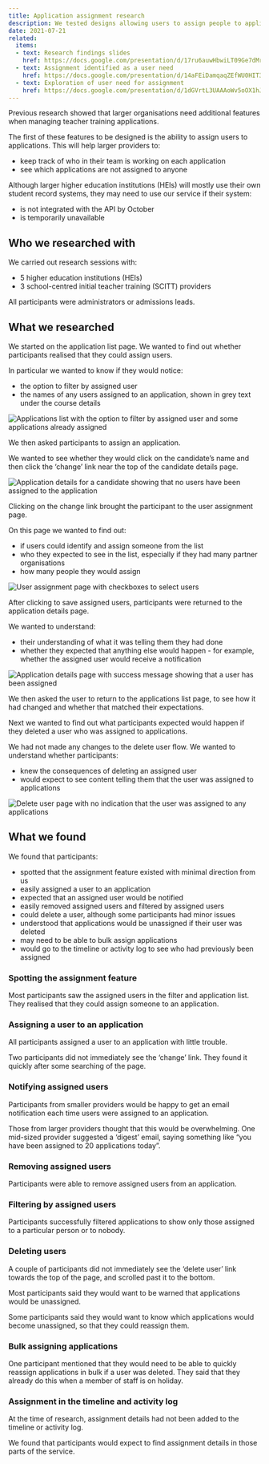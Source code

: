 ```yaml
---
title: Application assignment research
description: We tested designs allowing users to assign people to applications and find out who had been assigned 
date: 2021-07-21
related:
  items:
  - text: Research findings slides
    href: https://docs.google.com/presentation/d/17ru6auwHbwiLT09Ge7dMrSUGEJ2jqHAxKsPisbjp4f0/edit#slide=id.p3
  - text: Assignment identified as a user need
    href: https://docs.google.com/presentation/d/14aFEiDamqaqZEfWU0HIT3LxAflxFIgM1q0SjeKLMZXc/edit#slide=id.g79b42ec7b3_1_30
  - text: Exploration of user need for assignment 
    href: https://docs.google.com/presentation/d/1dGVrtL3UAAAoWv5oOX1hJy-Si4dloB6t80sJkKwYhtI/edit#slide=id.gc81c0e234a_0_37
---
```


Previous research showed that larger organisations need additional features when managing teacher training applications. 

The first of these features to be designed is the ability to assign users to applications. This will help larger providers to: 

- keep track of who in their team is working on each application
- see which applications are not assigned to anyone

Although larger higher education institutions (HEIs) will mostly use their own student record systems, they may need to use our service if their system:

- is not integrated with the API by October
- is temporarily unavailable

## Who we researched with

We carried out research sessions with:

- 5 higher education institutions (HEIs)
- 3 school-centred initial teacher training (SCITT) providers

All participants were administrators or admissions leads.

## What we researched

We started on the application list page. We wanted to find out whether participants realised that they could assign users. 

In particular we wanted to know if they would notice:

- the option to filter by assigned user
- the names of any users assigned to an application, shown in grey text under the course details

![Applications list with the option to filter by assigned user and some applications already assigned](application-list.png)

We then asked participants to assign an application. 

We wanted to see whether they would click on the candidate’s name and then click the ‘change’ link near the top of the candidate details page.

![Application details for a candidate showing that no users have been assigned to the application](application-details.png)

Clicking on the change link brought the participant to the user assignment page.

On this page we wanted to find out:

- if users could identify and assign someone from the list 
- who they expected to see in the list, especially if they had many partner organisations
- how many people they would assign

![User assignment page with checkboxes to select users](user-assignment.png)

After clicking to save assigned users, participants were returned to the application details page.

We wanted to understand: 

- their understanding of what it was telling them they had done 
- whether they expected that anything else would happen - for example, whether the assigned user would receive a notification

![Application details page with success message showing that a user has been assigned](application-details--success.png)

We then asked the user to return to the applications list page, to see how it had changed and whether that matched their expectations. 

Next we wanted to find out what participants expected would happen if they deleted a user who was assigned to applications. 

We had not made any changes to the delete user flow. We wanted to understand whether participants: 

- knew the consequences of deleting an assigned user
- would expect to see content telling them that the user was assigned to applications 

![Delete user page with no indication that the user was assigned to any applications](delete-user.png)

## What we found
We found that participants:

- spotted that the assignment feature existed with minimal direction from us
- easily assigned a user to an application
- expected that an assigned user would be notified
- easily removed assigned users and filtered by assigned users
- could delete a user, although some participants had minor issues
- understood that applications would be unassigned if their user was deleted
- may need to be able to bulk assign applications
- would go to the timeline or activity log to see who had previously been assigned

### Spotting the assignment feature

Most participants saw the assigned users in the filter and application list. They realised that they could assign someone to an application.

### Assigning a user to an application 

All participants assigned a user to an application with little trouble. 

Two participants did not immediately see the ‘change’ link. They found it quickly after some searching of the page.

### Notifying assigned users

Participants from smaller providers would be happy to get an email notification each time users were assigned to an application. 

Those from larger providers thought that this would be overwhelming. One mid-sized provider suggested a ‘digest’ email, saying something like “you have been assigned to 20 applications today”.

### Removing assigned users 

Participants were able to remove assigned users from an application. 

### Filtering by assigned users 

Participants successfully filtered applications to show only those assigned to a particular person or to nobody.

### Deleting users

A couple of participants did not immediately see the ‘delete user’ link towards the top of the page, and scrolled past it to the bottom. 

Most participants said they would want to be warned that applications would be unassigned. 

Some participants said they would want to know which applications would become unassigned, so that they could reassign them. 

### Bulk assigning applications

One participant mentioned that they would need to be able to quickly reassign applications in bulk if a user was deleted. They said that they already do this when a member of staff is on holiday.

### Assignment in the timeline and activity log

At the time of research, assignment details had not been added to the timeline or activity log. 

We found that participants would expect to find assignment details in those parts of the service.
